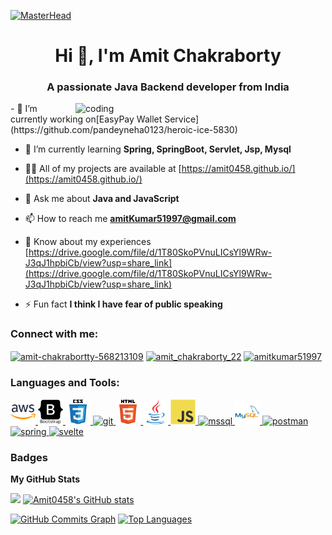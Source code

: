 [![MasterHead](https://github.blog/wp-content/uploads/2020/12/102393310-07478b80-3f8d-11eb-84eb-392d555ebd29.png?fit=1200%2C630)](https://amit0458.github.io)
<h1 align="center">Hi 👋, I'm Amit Chakraborty</h1>
<h3 align="center">A passionate Java Backend developer from India</h3>
<img align="right" alt="coding" width="400" src="https://cdn.dribbble.com/users/1162077/screenshots/3848914/programmer.gif">
- 🔭 I’m currently working on[EasyPay Wallet Service](https://github.com/pandeyneha0123/heroic-ice-5830)

- 🌱 I’m currently learning **Spring, SpringBoot, Servlet, Jsp, Mysql**

- 👨‍💻 All of my projects are available at [https://amit0458.github.io/](https://amit0458.github.io/)

- 💬 Ask me about **Java and JavaScript**

- 📫 How to reach me **amitKumar51997@gmail.com**

- 📄 Know about my experiences [https://drive.google.com/file/d/1T80SkoPVnuLICsYl9WRw-J3qJ1hpbiCb/view?usp=share_link](https://drive.google.com/file/d/1T80SkoPVnuLICsYl9WRw-J3qJ1hpbiCb/view?usp=share_link)

- ⚡ Fun fact **I think I have fear of public speaking**

<h3 align="left">Connect with me:</h3>
<p align="left">
<a href="https://linkedin.com/in/amit-chakrabortty-568213109" target="blank"><img align="center" src="https://raw.githubusercontent.com/rahuldkjain/github-profile-readme-generator/master/src/images/icons/Social/linked-in-alt.svg" alt="amit-chakrabortty-568213109" height="30" width="40" /></a>
<a href="https://www.leetcode.com/amit_chakraborty_22" target="blank"><img align="center" src="https://raw.githubusercontent.com/rahuldkjain/github-profile-readme-generator/master/src/images/icons/Social/leet-code.svg" alt="amit_chakraborty_22" height="30" width="40" /></a>
<a href="https://auth.geeksforgeeks.org/user/amitkumar51997" target="blank"><img align="center" src="https://raw.githubusercontent.com/rahuldkjain/github-profile-readme-generator/master/src/images/icons/Social/geeks-for-geeks.svg" alt="amitkumar51997" height="30" width="40" /></a>
</p>

<h3 align="left">Languages and Tools:</h3>
<p align="left"> <a href="https://aws.amazon.com" target="_blank" rel="noreferrer"> <img src="https://raw.githubusercontent.com/devicons/devicon/master/icons/amazonwebservices/amazonwebservices-original-wordmark.svg" alt="aws" width="40" height="40"/> </a> <a href="https://getbootstrap.com" target="_blank" rel="noreferrer"> <img src="https://raw.githubusercontent.com/devicons/devicon/master/icons/bootstrap/bootstrap-plain-wordmark.svg" alt="bootstrap" width="40" height="40"/> </a> <a href="https://www.w3schools.com/css/" target="_blank" rel="noreferrer"> <img src="https://raw.githubusercontent.com/devicons/devicon/master/icons/css3/css3-original-wordmark.svg" alt="css3" width="40" height="40"/> </a> <a href="https://git-scm.com/" target="_blank" rel="noreferrer"> <img src="https://www.vectorlogo.zone/logos/git-scm/git-scm-icon.svg" alt="git" width="40" height="40"/> </a> <a href="https://www.w3.org/html/" target="_blank" rel="noreferrer"> <img src="https://raw.githubusercontent.com/devicons/devicon/master/icons/html5/html5-original-wordmark.svg" alt="html5" width="40" height="40"/> </a> <a href="https://www.java.com" target="_blank" rel="noreferrer"> <img src="https://raw.githubusercontent.com/devicons/devicon/master/icons/java/java-original.svg" alt="java" width="40" height="40"/> </a> <a href="https://developer.mozilla.org/en-US/docs/Web/JavaScript" target="_blank" rel="noreferrer"> <img src="https://raw.githubusercontent.com/devicons/devicon/master/icons/javascript/javascript-original.svg" alt="javascript" width="40" height="40"/> </a> <a href="https://www.microsoft.com/en-us/sql-server" target="_blank" rel="noreferrer"> <img src="https://www.svgrepo.com/show/303229/microsoft-sql-server-logo.svg" alt="mssql" width="40" height="40"/> </a> <a href="https://www.mysql.com/" target="_blank" rel="noreferrer"> <img src="https://raw.githubusercontent.com/devicons/devicon/master/icons/mysql/mysql-original-wordmark.svg" alt="mysql" width="40" height="40"/> </a> <a href="https://postman.com" target="_blank" rel="noreferrer"> <img src="https://www.vectorlogo.zone/logos/getpostman/getpostman-icon.svg" alt="postman" width="40" height="40"/> </a> <a href="https://spring.io/" target="_blank" rel="noreferrer"> <img src="https://www.vectorlogo.zone/logos/springio/springio-icon.svg" alt="spring" width="40" height="40"/> </a> <a href="https://svelte.dev" target="_blank" rel="noreferrer"> <img src="https://upload.wikimedia.org/wikipedia/commons/1/1b/Svelte_Logo.svg" alt="svelte" width="40" height="40"/> </a> </p>
 
### Badges

<b>My GitHub Stats</b>

<a href="http://www.github.com/Amit0458"><img src="https://github-readme-streak-stats.herokuapp.com/?user=Amit0458&stroke=ffffff&background=1c1917&ring=22c55e&fire=22c55e&currStreakNum=ffffff&currStreakLabel=22c55e&sideNums=ffffff&sideLabels=ffffff&dates=ffffff&hide_border=true" /></a>
<span>
<a href="http://www.github.com/Amit0458"><img src="https://github-readme-stats.vercel.app/api?username=Amit0458&show_icons=true&hide=issues,&title_color=22c55e&text_color=ffffff&icon_color=ffffff&bg_color=1c1917&hide_border=true&show_icons=true" alt="Amit0458's GitHub stats" /></a>
</span>

<a href="http://www.github.com/Amit0458"><img src="https://github-readme-activity-graph.cyclic.app/graph?username=Amit0458&bg_color=1c1917&color=ffffff&line=ffffff&point=ffffff&area_color=1c1917&area=true&hide_border=true&custom_title=GitHub%20Commits%20Graph" alt="GitHub Commits Graph" /></a>
<a href="https://github.com/Amit0458" align="left"><img src="https://github-readme-stats.vercel.app/api/top-langs/?username=Amit0458&langs_count=10&title_color=22c55e&text_color=ffffff&icon_color=ffffff&bg_color=1c1917&hide_border=true&locale=en&custom_title=Top%20%Languages" alt="Top Languages" /></a>


